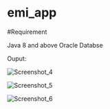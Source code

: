 # emi_app

#Requirement

Java 8 and above
Oracle Databse

Ouput:

![Screenshot_4](https://github.com/user-attachments/assets/2f4bd599-ce0c-49b3-b99b-903c406207f4)


![Screenshot_5](https://github.com/user-attachments/assets/6e6cca70-db9b-4e4e-9dce-24117a40fd39)

![Screenshot_6](https://github.com/user-attachments/assets/260501cd-2b68-498c-a7b7-7a67d37e1f80)

